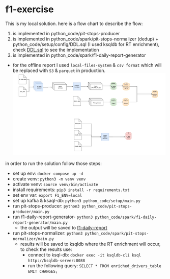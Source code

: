 # f1-exercise
This is my local solution.
here is a flow chart to describe the flow:
1. is implemented in python_code/pit-stops-producer
2. is implemented in python_code/spark/pit-stops-normalizer (dedup) + python_code/setup/config/DDL.sql (I used ksqldb for RT enrichment), check [DDL.sql](python_code%2Fsetup%2Fconfig%2FDDL.sql) to see the implementation 
3. is implemented in python_code/spark/f1-daily-report-generator
* for the offline report I used `local-files-system` & `csv format` which will be replaced with `S3` & `parquet` in production. 
![img.png](img.png)

in order to run the solution follow those steps:
- set up env: `docker compose up -d`
- create venv: `python3 -m venv venv` 
- activate venv: `source venv/bin/activate`
- install requirements: `pip3 install -r requirements.txt`
- set env var: `export F1_ENV=local`
- set up kafka & ksaql-db:  `python3 python_code/setup/main.py`
- run pit-stops-producer: `python3 python_code/pit-stops-producer/main.py`
- run f1-daily-report-generator- `python3 python_code/spark/f1-daily-report-generator/main.py` 
  - the output will be saved to [f1-daily-report](local_data%2Foutput%2Ff1-daily-report)
- run pit-stops-normalizer: `python3 python_code/spark/pit-stops-normalizer/main.py` 
  - results will be saved to ksqldb where the RT enrichment will occur, to check the results use:
    - connect to ksql-db: `docker exec -it ksqldb-cli ksql http://ksqldb-server:8088`
    - run the following query: `SELECT * FROM enriched_drivers_table EMIT CHANGES;`
